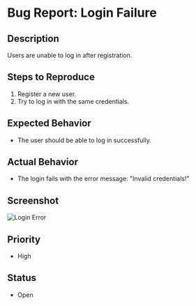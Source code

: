 # Bug Report: Login Failure

## Description

Users are unable to log in after registration.

## Steps to Reproduce

1. Register a new user.
2. Try to log in with the same credentials.

## Expected Behavior

- The user should be able to log in successfully.

## Actual Behavior

- The login fails with the error message: "Invalid credentials!"

## Screenshot

![Login Error](screenshot.png)

## Priority

- High

## Status

- Open
